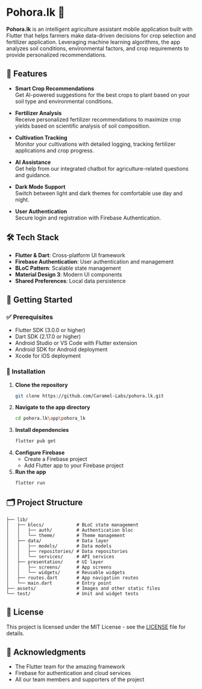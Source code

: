 # Pohora.lk 🌾

**Pohora.lk** is an intelligent agriculture assistant mobile application built with Flutter that helps farmers make data-driven decisions for crop selection and fertilizer application. Leveraging machine learning algorithms, the app analyzes soil conditions, environmental factors, and crop requirements to provide personalized recommendations.


## 🚀 Features

- **Smart Crop Recommendations**  
  Get AI-powered suggestions for the best crops to plant based on your soil type and environmental conditions.

- **Fertilizer Analysis**  
  Receive personalized fertilizer recommendations to maximize crop yields based on scientific analysis of soil composition.

- **Cultivation Tracking**  
  Monitor your cultivations with detailed logging, tracking fertilizer applications and crop progress.

- **AI Assistance**  
  Get help from our integrated chatbot for agriculture-related questions and guidance.

- **Dark Mode Support**  
  Switch between light and dark themes for comfortable use day and night.

- **User Authentication**  
  Secure login and registration with Firebase Authentication.


## 🛠️ Tech Stack

- **Flutter & Dart**: Cross-platform UI framework  
- **Firebase Authentication**: User authentication and management  
- **BLoC Pattern**: Scalable state management
- **Material Design 3**: Modern UI components  
- **Shared Preferences**: Local data persistence  

## 🧰 Getting Started

### ✅ Prerequisites

- Flutter SDK (3.0.0 or higher)  
- Dart SDK (2.17.0 or higher)  
- Android Studio or VS Code with Flutter extension  
- Android SDK for Android deployment  
- Xcode for iOS deployment  

### 🧪 Installation

1. **Clone the repository**  
    ```bash
    git clone https://github.com/Caramel-Labs/pohora.lk.git
    ```
2. **Navigate to the app directory**
    ```bash
    cd pohora.lk\app\pohora_lk
    ```
3. **Install dependencies**
    ```bash
    flutter pub get
    ```
4. **Configure Firebase**
     - Create a Firebase project
     - Add Flutter app to your Firebase project
5. **Run the app**
    ```bash
    flutter run
    ```


## 🗂️ Project Structure

```pohora_lk/
├── lib/
│   ├── blocs/            # BLoC state management
│   │   ├── auth/         # Authentication bloc
│   │   └── theme/        # Theme management
│   ├── data/             # Data layer
│   │   ├── models/       # Data models
│   │   ├── repositories/ # Data repositories
│   │   └── services/     # API services
│   ├── presentation/     # UI layer
│   │   ├── screens/      # App screens
│   │   └── widgets/      # Reusable widgets
│   ├── routes.dart       # App navigation routes
│   └── main.dart         # Entry point
├── assets/               # Images and other static files
└── test/                 # Unit and widget tests
```
## 📄 License

This project is licensed under the MIT License - see the [LICENSE](../../../LICENSE) file for details.

## 🙏 Acknowledgments
 - The Flutter team for the amazing framework
 - Firebase for authentication and cloud services
 - All our team members and supporters of the project